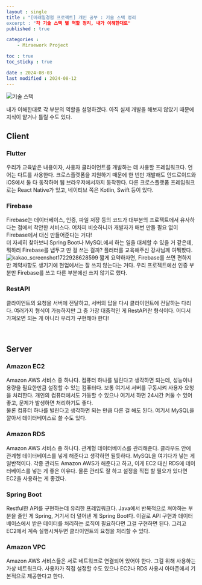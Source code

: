 ```yaml
---
layout : single
title : "[미래일경험 프로젝트] 개인 공부 : 기술 스택 정리
excerpt : "각 기술 스택 별 역할 정리, 내가 이해한대로"
published : true

categories : 
    - Miraework Project

toc : true
toc_sticky : true

date : 2024-08-03
last modified : 2024-08-12
---
```


![기술 스택](https://github.com/user-attachments/assets/4f9dd288-c18a-4dc4-9299-3b06946ff19b)  

내가 이해한대로 각 부분의 역할을 설명하겠다. 아직 실제 개발을 해보지 않았기 때문에 지식이 얕거나 틀릴 수도 있다.

## Client
### Flutter
우리가 교육받은 내용이자, 사용자 클라이언트를 개발하는 데 사용할 프레임워크다. 언어는 다트를 사용한다. 크로스플랫폼을 지원하기 때문에 한 번만 개발해도 안드로이드와 iOS에서 둘 다 동작하며 웹 브라우저에서까지 동작한다. 다른  크로스플랫폼 프레임워크로는 React Native가 있고, 네이티브 쪽은 Kotlin, Swift 등이 있다. 

### Firebase
Firebase는 데이터베이스, 인증, 파일 저장 등의 코드가 대부분의 프로젝트에서 유사하다는 점에서 착안한 서비스다. 어차피 비슷하니까 개발자가 매번 만들 필요 없이 Firebase에서 대신 만들어준다는 거다!  
더 자세히 찾아보니 Spring Boot나 MySQL에서 하는 일을 대체할 수 있을 거 같은데, 뭐하러 Firebase를 냅두고 딴 걸 쓰는 걸까? 플러터를 교육해주신 강사님께 여쭤봤다.
![kakao_screenshot1722928628599](https://github.com/user-attachments/assets/93aade0e-704a-4166-9996-58dc72409e45)
짧게 요약하자면, Firebase를 쓰면 편하지만 제약사항도 생기기에 현업에서는 잘 쓰지 않는다는 거다. 우리 프로젝트에선 인증 부분만 Firebase를 쓰고 다른 부분에선 쓰지 않기로 했다.

### RestAPI
클라이언트의 요청을 서버에 전달하고, 서버의 답을 다시 클라이언트에 전달하는 다리다. 여러가지 형식이 가능하지만 그 중 가장 대중적인 게 RestAPI란 형식이다. 어디서 가져오면 되는 게 아니라 우리가 구현해야 한다!

<br>

## Server
### Amazon EC2
Amazon AWS 서비스 중 하나다. 컴퓨터 하나를 빌린다고 생각하면 되는데, 성능이나 용량을 필요한만큼 설정할 수 있는 컴퓨터다. 보통 여기서 서버를 구동시켜 사용자 요청을 처리한다. 개인의 컴퓨터에서도 가동할 수 있으나 여기서 하면 24시간 켜둘 수 있어 좋고, 문제가 발생하면 처리하기도 좋다.  
물론 컴퓨터 하나를 빌린다고 생각하면 되는 만큼 다른 걸 해도 된다. 여기서 MySQL을 깔아서 데이터베이스로 쓸 수도 있다.

### Amazon RDS
Amazon AWS 서비스 중 하나다. 관계형 데이터베이스를 관리해준다. 클라우드 안에 관계형 데이터베이스를 넣게 해준다고 생각하면 될듯하다. MySQL을 여기다가 넣는 게 일반적이다. 각종 관리도 Amazon AWS가 해준다고 하고, 이게 EC2 대신 RDS에 데이터베이스를 넣는 게 좋은 이유다. 물론 관리도 잘 하고 설정을 직접 할 필요가 있다면 EC2을 사용하는 게 좋겠다.

### Spring Boot
Restful한 API를 구현하는데 유리한 프레임워크다. Java에서 반복적으로 쳐야하는 부분을 줄인 게 Spring, 거기서 더 덜어낸 게 Spring Boot다. 이걸로 API 구현과 데이터베이스에서 받은 데이터를 처리하는 로직이 필요하다면 그걸 구현하면 된다. 그리고 EC2에서 계속 실행시켜두면 클라이언트의 요청을 처리할 수 있다.

### Amazon VPC
Amazon AWS 서비스들은 서로 네트워크로 연결되어 있어야 한다. 그걸 위해 사용하는 가상 네트워크다. 사용자가 직접 설정할 수도 있으나 EC2나 RDS 사용시 아마존에서 기본적으로 제공한다고 한다.